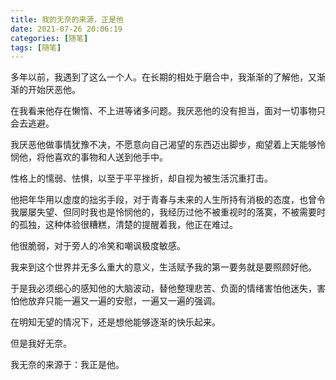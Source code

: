 ```yaml
---
title: 我的无奈的来源，正是他
date: 2021-07-26 20:06:19
categories: [随笔]
tags: [随笔]
---
```


多年以前，我遇到了这么一个人。在长期的相处于磨合中，我渐渐的了解他，又渐渐的开始厌恶他。

在我看来他存在懒惰、不上进等诸多问题。我厌恶他的没有担当，面对一切事物只会去逃避。

我厌恶他做事情犹豫不决，不愿意向自己渴望的东西迈出脚步，痴望着上天能够怜悯他，将他喜欢的事物和人送到他手中。

性格上的懦弱、怯惧，以至于平平挫折，却自视为被生活沉重打击。

他把年华用以虚度的拙劣手段，对于青春与未来的人生所持有消极的态度，也曾令我屡屡失望、但同时我也是怜悯他的，我经历过他不被重视时的落寞，不被需要时的孤独，这种体验很糟糕，清楚的提醒着我，他正在难过。

他很脆弱，对于旁人的冷笑和嘲讽极度敏感。

我来到这个世界并无多么重大的意义，生活赋予我的第一要务就是要照顾好他。

于是我必须细心的感知他的大脑波动，替他整理悲苦、负面的情绪害怕他迷失，害怕他放弃只能一遍又一遍的安慰，一遍又一遍的强调。

在明知无望的情况下，还是想他能够逐渐的快乐起来。

但是我好无奈。

我无奈的来源于：我正是他。
